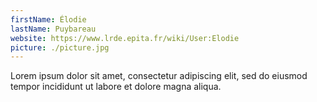 ```yaml
---
firstName: Élodie
lastName: Puybareau
website: https://www.lrde.epita.fr/wiki/User:Elodie
picture: ./picture.jpg
---
```


Lorem ipsum dolor sit amet, consectetur adipiscing elit, sed do eiusmod tempor incididunt ut labore et dolore magna aliqua.